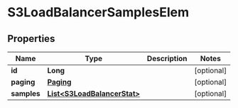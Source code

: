 # S3LoadBalancerSamplesElem

## Properties
Name | Type | Description | Notes
------------ | ------------- | ------------- | -------------
**id** | **Long** |  |  [optional]
**paging** | [**Paging**](Paging.md) |  |  [optional]
**samples** | [**List&lt;S3LoadBalancerStat&gt;**](S3LoadBalancerStat.md) |  |  [optional]
